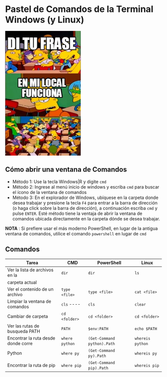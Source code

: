 
# Pastel de Comandos de la Terminal Windows (y Linux)

![Funciona en mi localhost](img/enmilocal.jpg)

## Cómo abrir una ventana de Comandos

- Método 1: Use la tecla Windows|R y digite `cmd`
- Método 2: Ingrese al menú inicio de windows y escriba `cmd` para buscar el ícono de la ventana de comandos
- Método 3: En el explorador de Windows, ubíquese en la carpeta donde desea trabajar y presione la tecla `F4` para entrar a la barra de dirección (o haga click sobre la barra de dirección), a continuación escriba `cmd` y pulse `ENTER`. Esté método tiene la ventaja de abrir la ventana de comandos ubicada directamente en la carpeta dónde se desea trabajar.

**NOTA** : Si prefiere usar el más moderno PowerShell, en lugar de la antigua ventana de comandos, utilice el comando `powershell` en lugar de `cmd`

## Comandos

|  Tarea                               |  CMD             |  PowerShell       | Linux           |
| ------------------------------------ | ---------------- | ----------------- |---------------- |
|  Ver la lista de archivos en la      |  `dir`           |  `dir`            | `ls`            |
|  carpeta actual                      |                  |                   |                 | 
|  Ver el contenido de un archivo      |  `type <file>`   |  `type <file>`    | `cat <file>`    |
|  Limpiar la ventana de comandos      |  `cls`  ----     |  `cls`            | `clear`         |
|  Cambiar de carpeta                  |  `cd <folder>`   |  `cd <folder>`    | `cd <folder>`   |
|  Ver las rutas de busqueda PATH      |  `PATH`          |  `$env:PATH`      | `echo $PATH`    |
|  Encontrar la ruta desde donde corre |  `where python`  |  `(Get-Command python).Path`  |  `whereis python`  |
|  Python                              |  `where py`      |  `(Get-Command py).Path`      |  `whereis py`      |
|  Encontrar la ruta de pip            |  `where pip`     |  `(Get-Command pip).Path`     |  `whereis pip`     |
